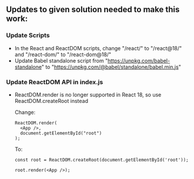 ## Updates to given solution needed to make this work:

### Update Scripts
- In the React and ReactDOM scripts, change "/react/" to "/react@18/" and "/react-dom/" to "/react-dom@18/"
- Update Babel standalone script from "https://unpkg.com/babel-standalone" to "https://unpkg.com/@babel/standalone/babel.min.js"

### Update ReactDOM API in index.js

- ReactDOM.render is no longer supported in React 18, so use  ReactDOM.createRoot instead

    Change:

    ```
    ReactDOM.render(
      <App />,
      document.getElementById("root")
    );
    ```

    To:

    ```
    const root = ReactDOM.createRoot(document.getElementById('root'));

    root.render(<App />);
    ```
